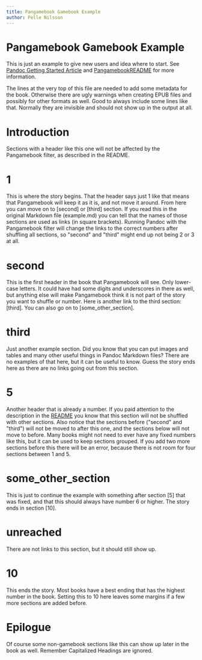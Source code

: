 ```yaml
---
title: Pangamebook Gamebook Example
author: Pelle Nilsson
---
```


# Pangamebook Gamebook Example
This is just an example to give new users and idea where to start. See [Pandoc
Getting Started Article](https://pandoc.org/getting-started.html) and
[PangamebookREADME](README.md) for more information.

The lines at the very top of this file are needed to add some metadata
for the book. Otherwise there are ugly warnings when creating EPUB files
and possibly for other formats as well. Good to always include some
lines like that. Normally they are invisible and should not show
up in the output at all.

# Introduction
Sections with a header like this one will not be affected by the Pangamebook
filter, as described in the README.

# 1
This is where the story begins. That the header says just 1 like that means
that Pangamebook will keep it as it is, and not move it around.
From here you can move on to [second] or [third] section. If you read
this in the original Markdown file (example.md) you can tell that
the names of those sections are used as links (in square brackets).
Running Pandoc with the Pangamebook filter will change the links
to the correct numbers after shuffling all sections, so "second"
and "third" might end up not being 2 or 3 at all.

# second
This is the first header in the book that Pangamebook will see. Only
lower-case letters. It could have had some digits and underscores in
there as well, but anything else will make Pangamebook think it is
not part of the story you want to shuffle or number.
Here is another link to the third section: [third]. You
can also go on to [some_other_section].

# third
Just another example section. Did you know that you can put images and tables
and many other useful things in Pandoc Markdown files? There are no examples of
that here, but it can be useful to know. Guess the story ends here as there are
no links going out from this section.

# 5
Another header that is already a number. If you paid attention to
the description in the [README](README.md) you know that this
section will not be shuffled with other sections. Also notice
that the sections before ("second" and "third") will not be
moved to after this one, and the sections below will not move
to before. Many books might not need to ever have any fixed
numbers like this, but it can be used to keep sections grouped.
If you add two more sections before this there will be an
error, because there is not room for four sections between
1 and 5.

# some_other_section
This is just to continue the example with something after
section [5] that was fixed, and that this should always
have number 6 or higher. The story ends in section [10].

# unreached
There are not links to this section, but it should still
show up.

# 10
This ends the story. Most books have a best ending that has
the highest number in the book. Setting this to 10 here leaves
some margins if a few more sections are added before.

# Epilogue
Of course some non-gamebook sections like this can show up
later in the book as well. Remember Capitalized Headings
are ignored.


